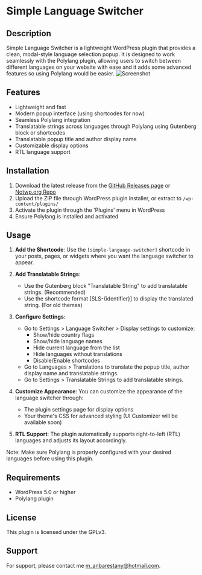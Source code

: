 # Simple Language Switcher

## Description

Simple Language Switcher is a lightweight WordPress plugin that provides a clean, modal-style language selection popup. It is designed to work seamlessly with the Polylang plugin, allowing users to switch between different languages on your website with ease and it adds some advanced features so using Polylang would be easier.
![Screenshot](https://github.com/user-attachments/assets/7db8b8cf-abab-4ed3-94e7-dbd990baab80)

## Features

- Lightweight and fast
- Modern popup interface (using shortcodes for now)
- Seamless Polylang integration
- Translatable strings across languages through Polylang using Gutenberg block or shortcodes
- Translatable popup title and author display name
- Customizable display options
- RTL language support

## Installation

1. Download the latest release from the [GitHub Releases page](https://github.com/qasedak/simple-language-switcher/releases) or [Notwp.org Repo](https://notwp.org/plugins/qasedak/simple-language-switcher/)
2. Upload the ZIP file through WordPress plugin installer, or extract to `/wp-content/plugins/`
3. Activate the plugin through the 'Plugins' menu in WordPress
4. Ensure Polylang is installed and activated

## Usage

1. **Add the Shortcode**: Use the `[simple-language-switcher]` shortcode in your posts, pages, or widgets where you want the language switcher to appear.
2. **Add Translatable Strings**: 
    - Use the Gutenberg block "Translatable String" to add translatable strings. (Recommended)
    - Use the shortcode format [SLS-{identifier}] to display the translated string. (For old themes)

3. **Configure Settings**: 
   - Go to Settings > Language Switcher > Display settings to customize:
     - Show/hide country flags
     - Show/hide language names
     - Hide current language from the list
     - Hide languages without translations
     - Disable/Enable shortcodes
   - Go to Languages > Translations to translate the popup title, author display name and translatable strings.
   - Go to Settings > Translatable Strings to add translatable strings.

4. **Customize Appearance**: You can customize the appearance of the language switcher through:
   - The plugin settings page for display options
   - Your theme's CSS for advanced styling (UI Customizer will be available soon)

5. **RTL Support**: The plugin automatically supports right-to-left (RTL) languages and adjusts its layout accordingly.

Note: Make sure Polylang is properly configured with your desired languages before using this plugin.

## Requirements

- WordPress 5.0 or higher
- Polylang plugin

## License

This plugin is licensed under the GPLv3.

## Support

For support, please contact me [m_anbarestany@hotmail.com](mailto:m_anbarestany@hotmail.com).
